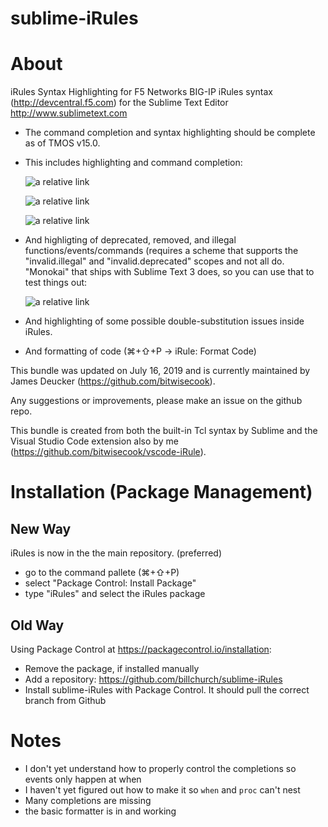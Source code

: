 sublime-iRules
==============

# About

iRules Syntax Highlighting for F5 Networks BIG-IP iRules syntax (http://devcentral.f5.com) for the Sublime Text Editor http://www.sublimetext.com

* The command completion and syntax highlighting should be complete as of TMOS v15.0.

* This includes highlighting and command completion:

   ![a relative link](../screenshots/commands.png?raw=true)

   ![a relative link](../screenshots/if.png?raw=true)

   ![a relative link](../screenshots/when.png?raw=true)

* And highligting of deprecated, removed, and illegal functions/events/commands (requires a scheme that supports the "invalid.illegal" and "invalid.deprecated" scopes and not all do. "Monokai" that ships with Sublime Text 3 does, so you can use that to test things out:

   ![a relative link](../screenshots/deprecated.png?raw=true)

* And highlighting of some possible double-substitution issues inside iRules.

* And formatting of code (⌘+⇧+P -> iRule: Format Code)

This bundle was updated on July 16, 2019 and is currently maintained by James Deucker (https://github.com/bitwisecook).

Any suggestions or improvements, please make an issue on the github repo.

This bundle is created from both the built-in Tcl syntax by Sublime and the Visual Studio Code extension also by me (https://github.com/bitwisecook/vscode-iRule).

# Installation (Package Management)

## New Way
iRules is now in the the main repository. (preferred)

- go to the command pallete (⌘+⇧+P)
- select "Package Control: Install Package"
- type "iRules" and select the iRules package

## Old Way
Using Package Control at https://packagecontrol.io/installation:

- Remove the package, if installed manually
- Add a repository: https://github.com/billchurch/sublime-iRules
- Install sublime-iRules with Package Control. It should pull the correct branch from Github

# Notes
 * I don't yet understand how to properly control the completions so events only happen at when
 * I haven't yet figured out how to make it so `when` and `proc` can't nest
 * Many completions are missing
 * the basic formatter is in and working
